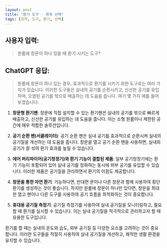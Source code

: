 ```yaml
---
layout: post
title: "환기 도구 - 최적 선택"
tags: [최적, 도구, 환기, 선택]
---
```


## 사용자 입력:
> 원룸에 창문이 하나 있을 때 환기 시키는 도구?

## ChatGPT 응답:
> 원룸에 창문이 하나 있는 경우, 효과적으로 환기를 시키기 위한 도구로는 여러 가지가 있습니다. 이러한 도구들은 실내의 공기를 순환시키고, 신선한 공기를 유입하며, 오염된 공기를 밖으로 배출하는 데 도움을 줍니다. 여기 몇 가지 예를 들어보겠습니다:

1. **창문형 환기팬**: 창문에 직접 설치할 수 있는 환기팬은 실내의 공기를 밖으로 빠르게 배출하고, 신선한 공기를 유입하는 데 도움을 줍니다. 이는 소형 원룸이나 제한된 공간에 매우 적합한 솔루션입니다.

2. **공기 순환 팬(서큘레이터)**: 공기 순환 팬은 실내 공기를 효과적으로 순환시켜 실내의 공기질을 개선하는 데 도움을 줍니다. 창문을 열고 공기 순환 팬을 사용하면, 실내외 공기가 잘 섞여 환기 효과를 높일 수 있습니다.

3. **에어 퍼리파이어(공기청정기)와 환기 기능이 결합된 제품**: 일부 공기청정기에는 환기 기능이 포함되어 있어 실내 공기를 정화하는 동시에 외부 공기를 유입할 수 있습니다. 이러한 제품은 공기질을 관리하면서 환기의 이점도 제공합니다.

4. **창문을 통한 자연 환기**: 가능하다면, 반대편 문이나 다른 창문과 함께 사용하여 횡단 환기를 생성하는 것이 좋습니다. 하지만 원룸에 창문이 하나만 있다면, 창문을 최대한 열고 팬이나 다른 도구를 사용하여 공기 흐름을 최적화하는 것이 중요합니다.

5. **휴대용 공기질 측정기**: 공기질 측정기를 사용하여 실내 공기질을 모니터링하고, 필요할 때 환기를 실시할 수 있습니다. 이는 실내 공기질을 적극적으로 관리하고자 할 때 유용한 도구입니다.

환기를 할 때는 실내의 온도와 습도, 외부 공기질 등 다양한 요소를 고려하는 것이 중요합니다. 이러한 도구들을 적절히 사용하여 실내 공기질을 개선하고, 쾌적한 생활 환경을 유지할 수 있습니다.

